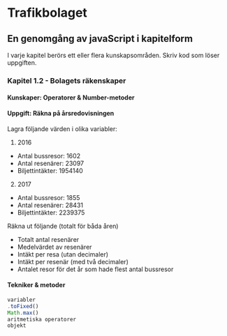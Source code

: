 # Trafikbolaget
## En genomgång av javaScript i kapitelform
I varje kapitel berörs ett eller flera kunskapsområden. Skriv kod som löser uppgiften.
### Kapitel 1.2 - Bolagets räkenskaper
#### Kunskaper: Operatorer & Number-metoder
#### Uppgift: Räkna på årsredovisningen

Lagra följande värden i olika variabler:
1. 2016
* Antal bussresor: 1602
* Antal resenärer: 23097
* Biljettintäkter: 1954140

2. 2017
* Antal bussresor: 1855
* Antal resenärer: 28431
* Biljettintäkter: 2239375


Räkna ut följande (totalt för båda åren)
* Totalt antal resenärer
* Medelvärdet av resenärer
* Intäkt per resa (utan decimaler)  
* Intäkt per resenär (med två decimaler)
* Antalet resor för det år som hade flest antal bussresor

#### Tekniker & metoder
```javascript
variabler
.toFixed()
Math.max()
aritmetiska operatorer
objekt
```